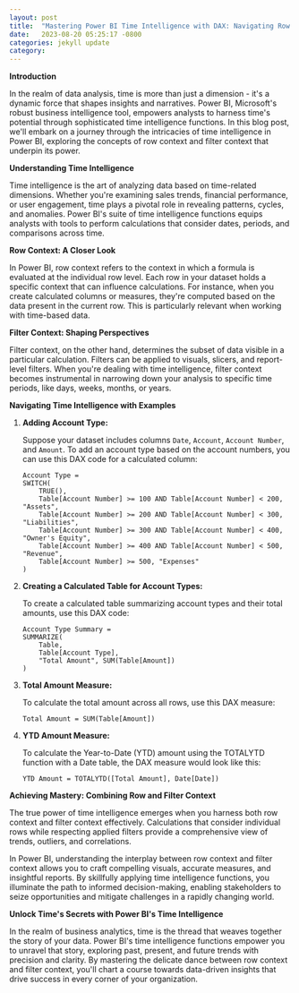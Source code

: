 ```yaml
---
layout: post
title:  "Mastering Power BI Time Intelligence with DAX: Navigating Row Context and Filter Context"
date:   2023-08-20 05:25:17 -0800
categories: jekyll update
category:
---
```


**Introduction**


In the realm of data analysis, time is more than just a dimension - it's a dynamic force that shapes insights and narratives. Power BI, Microsoft's robust business intelligence tool, empowers analysts to harness time's potential through sophisticated time intelligence functions. In this blog post, we'll embark on a journey through the intricacies of time intelligence in Power BI, exploring the concepts of row context and filter context that underpin its power.

**Understanding Time Intelligence**

Time intelligence is the art of analyzing data based on time-related dimensions. Whether you're examining sales trends, financial performance, or user engagement, time plays a pivotal role in revealing patterns, cycles, and anomalies. Power BI's suite of time intelligence functions equips analysts with tools to perform calculations that consider dates, periods, and comparisons across time.

**Row Context: A Closer Look**

In Power BI, row context refers to the context in which a formula is evaluated at the individual row level. Each row in your dataset holds a specific context that can influence calculations. For instance, when you create calculated columns or measures, they're computed based on the data present in the current row. This is particularly relevant when working with time-based data.

**Filter Context: Shaping Perspectives**

Filter context, on the other hand, determines the subset of data visible in a particular calculation. Filters can be applied to visuals, slicers, and report-level filters. When you're dealing with time intelligence, filter context becomes instrumental in narrowing down your analysis to specific time periods, like days, weeks, months, or years.

**Navigating Time Intelligence with Examples**

1. **Adding Account Type:**

   Suppose your dataset includes columns `Date`, `Account`, `Account Number`, and `Amount`. To add an account type based on the account numbers, you can use this DAX code for a calculated column:
   
   ```DAX
   Account Type = 
   SWITCH(
       TRUE(),
       Table[Account Number] >= 100 AND Table[Account Number] < 200, "Assets",
       Table[Account Number] >= 200 AND Table[Account Number] < 300, "Liabilities",
       Table[Account Number] >= 300 AND Table[Account Number] < 400, "Owner's Equity",
       Table[Account Number] >= 400 AND Table[Account Number] < 500, "Revenue",
       Table[Account Number] >= 500, "Expenses"
   )
   ```

2. **Creating a Calculated Table for Account Types:**

   To create a calculated table summarizing account types and their total amounts, use this DAX code:
   
   ```DAX
   Account Type Summary = 
   SUMMARIZE(
       Table,
       Table[Account Type],
       "Total Amount", SUM(Table[Amount])
   )
   ```

3. **Total Amount Measure:**

   To calculate the total amount across all rows, use this DAX measure:
   
   ```DAX
   Total Amount = SUM(Table[Amount])
   ```

4. **YTD Amount Measure:**

   To calculate the Year-to-Date (YTD) amount using the TOTALYTD function with a Date table, the DAX measure would look like this:
   
   ```DAX
   YTD Amount = TOTALYTD([Total Amount], Date[Date])
   ```

**Achieving Mastery: Combining Row and Filter Context**

The true power of time intelligence emerges when you harness both row context and filter context effectively. Calculations that consider individual rows while respecting applied filters provide a comprehensive view of trends, outliers, and correlations.

In Power BI, understanding the interplay between row context and filter context allows you to craft compelling visuals, accurate measures, and insightful reports. By skillfully applying time intelligence functions, you illuminate the path to informed decision-making, enabling stakeholders to seize opportunities and mitigate challenges in a rapidly changing world.

**Unlock Time's Secrets with Power BI's Time Intelligence**

In the realm of business analytics, time is the thread that weaves together the story of your data. Power BI's time intelligence functions empower you to unravel that story, exploring past, present, and future trends with precision and clarity. By mastering the delicate dance between row context and filter context, you'll chart a course towards data-driven insights that drive success in every corner of your organization. 